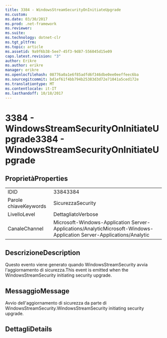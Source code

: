 ```yaml
---
title: 3384 - WindowsStreamSecurityOnInitiateUpgrade
ms.custom: 
ms.date: 03/30/2017
ms.prod: .net-framework
ms.reviewer: 
ms.suite: 
ms.technology: dotnet-clr
ms.tgt_pltfrm: 
ms.topic: article
ms.assetid: 9a9f6b38-5ee7-45f3-9d87-556045d15e09
caps.latest.revision: "3"
author: Erikre
ms.author: erikre
manager: erikre
ms.openlocfilehash: 08776a0a1e6f85adfd6f346dbe0ee0eeffeec6ba
ms.sourcegitcommit: bd1ef61f4bb794b25383d3d72e71041a5ced172e
ms.translationtype: MT
ms.contentlocale: it-IT
ms.lasthandoff: 10/18/2017
---
```

# <a name="3384---windowsstreamsecurityoninitiateupgrade"></a><span data-ttu-id="a5239-102">3384 - WindowsStreamSecurityOnInitiateUpgrade</span><span class="sxs-lookup"><span data-stu-id="a5239-102">3384 - WindowsStreamSecurityOnInitiateUpgrade</span></span>
## <a name="properties"></a><span data-ttu-id="a5239-103">Proprietà</span><span class="sxs-lookup"><span data-stu-id="a5239-103">Properties</span></span>  
  
|||  
|-|-|  
|<span data-ttu-id="a5239-104">ID</span><span class="sxs-lookup"><span data-stu-id="a5239-104">ID</span></span>|<span data-ttu-id="a5239-105">3384</span><span class="sxs-lookup"><span data-stu-id="a5239-105">3384</span></span>|  
|<span data-ttu-id="a5239-106">Parole chiave</span><span class="sxs-lookup"><span data-stu-id="a5239-106">Keywords</span></span>|<span data-ttu-id="a5239-107">Sicurezza</span><span class="sxs-lookup"><span data-stu-id="a5239-107">Security</span></span>|  
|<span data-ttu-id="a5239-108">Livello</span><span class="sxs-lookup"><span data-stu-id="a5239-108">Level</span></span>|<span data-ttu-id="a5239-109">Dettagliato</span><span class="sxs-lookup"><span data-stu-id="a5239-109">Verbose</span></span>|  
|<span data-ttu-id="a5239-110">Canale</span><span class="sxs-lookup"><span data-stu-id="a5239-110">Channel</span></span>|<span data-ttu-id="a5239-111">Microsoft-Windows-Application Server-Applications/Analytic</span><span class="sxs-lookup"><span data-stu-id="a5239-111">Microsoft-Windows-Application Server-Applications/Analytic</span></span>|  
  
## <a name="description"></a><span data-ttu-id="a5239-112">Descrizione</span><span class="sxs-lookup"><span data-stu-id="a5239-112">Description</span></span>  
 <span data-ttu-id="a5239-113">Questo evento viene generato quando WindowsStreamSecurity avvia l'aggiornamento di sicurezza.</span><span class="sxs-lookup"><span data-stu-id="a5239-113">This event is emitted when the WindowsStreamSecurity initiating security upgrade.</span></span>  
  
## <a name="message"></a><span data-ttu-id="a5239-114">Messaggio</span><span class="sxs-lookup"><span data-stu-id="a5239-114">Message</span></span>  
 <span data-ttu-id="a5239-115">Avvio dell'aggiornamento di sicurezza da parte di WindowsStreamSecurity.</span><span class="sxs-lookup"><span data-stu-id="a5239-115">WindowsStreamSecurity initiating security upgrade.</span></span>  
  
## <a name="details"></a><span data-ttu-id="a5239-116">Dettagli</span><span class="sxs-lookup"><span data-stu-id="a5239-116">Details</span></span>
